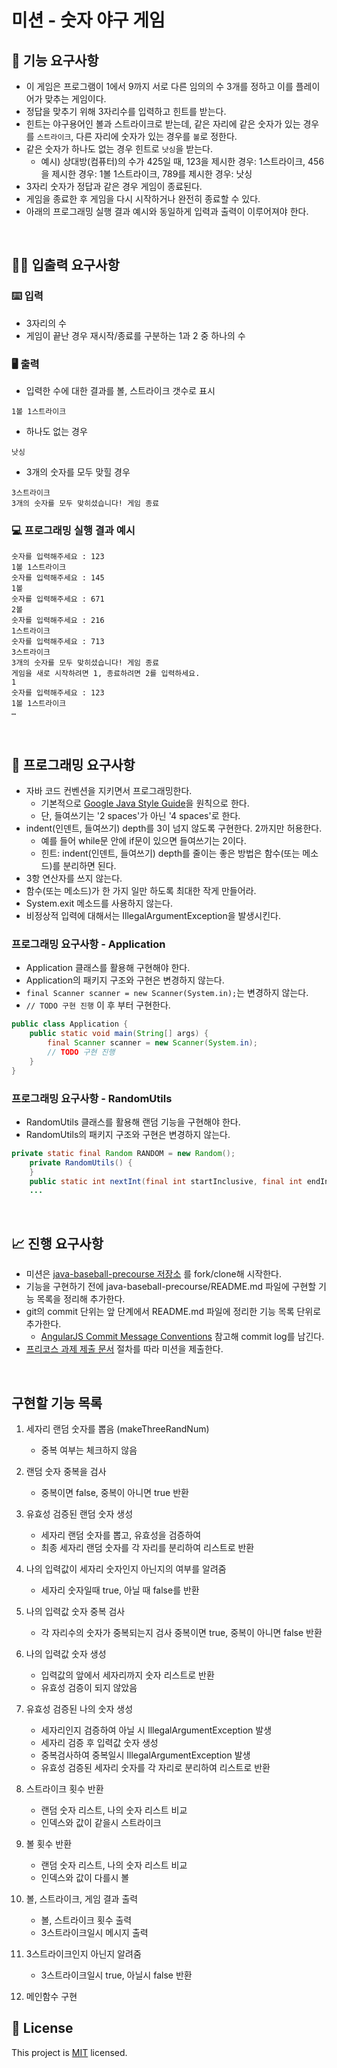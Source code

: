 # 미션 - 숫자 야구 게임

## 🚀 기능 요구사항
- 이 게임은 프로그램이 1에서 9까지 서로 다른 임의의 수 3개를 정하고 이를 플레이어가 맞추는 게임이다.
- 정답을 맞추기 위해 3자리수를 입력하고 힌트를 받는다.
- 힌트는 야구용어인 볼과 스트라이크로 받는데, 같은 자리에 같은 숫자가 있는 경우를 `스트라이크`, 다른 자리에 숫자가 있는 경우를 `볼`로 정한다.
- 같은 숫자가 하나도 없는 경우 힌트로 `낫싱`을 받는다.
  - 예시) 상대방(컴퓨터)의 수가 425일 때, 123을 제시한 경우: 1스트라이크, 456을 제시한 경우: 1볼 1스트라이크, 789를 제시한 경우: 낫싱
- 3자리 숫자가 정답과 같은 경우 게임이 종료된다.
- 게임을 종료한 후 게임을 다시 시작하거나 완전히 종료할 수 있다.
- 아래의 프로그래밍 실행 결과 예시와 동일하게 입력과 출력이 이루어져야 한다.

<br>

## ✍🏻 입출력 요구사항
### ⌨️ 입력
- 3자리의 수
- 게임이 끝난 경우 재시작/종료를 구분하는 1과 2 중 하나의 수

### 🖥 출력
- 입력한 수에 대한 결과를 볼, 스트라이크 갯수로 표시
```
1볼 1스트라이크
```
- 하나도 없는 경우 
```
낫싱
```
- 3개의 숫자를 모두 맞힐 경우
```
3스트라이크
3개의 숫자를 모두 맞히셨습니다! 게임 종료
```

### 💻 프로그래밍 실행 결과 예시
```
숫자를 입력해주세요 : 123
1볼 1스트라이크
숫자를 입력해주세요 : 145
1볼
숫자를 입력해주세요 : 671
2볼
숫자를 입력해주세요 : 216
1스트라이크
숫자를 입력해주세요 : 713
3스트라이크
3개의 숫자를 모두 맞히셨습니다! 게임 종료
게임을 새로 시작하려면 1, 종료하려면 2를 입력하세요.
1
숫자를 입력해주세요 : 123
1볼 1스트라이크
… 
```

<br>

## 🎱 프로그래밍 요구사항
- 자바 코드 컨벤션을 지키면서 프로그래밍한다.
  - 기본적으로 [Google Java Style Guide](https://google.github.io/styleguide/javaguide.html)을 원칙으로 한다.
  - 단, 들여쓰기는 '2 spaces'가 아닌 '4 spaces'로 한다.
- indent(인덴트, 들여쓰기) depth를 3이 넘지 않도록 구현한다. 2까지만 허용한다.
  - 예를 들어 while문 안에 if문이 있으면 들여쓰기는 2이다.
  - 힌트: indent(인덴트, 들여쓰기) depth를 줄이는 좋은 방법은 함수(또는 메소드)를 분리하면 된다.
- 3항 연산자를 쓰지 않는다.
- 함수(또는 메소드)가 한 가지 일만 하도록 최대한 작게 만들어라.
- System.exit 메소드를 사용하지 않는다.
- 비정상적 입력에 대해서는 IllegalArgumentException을 발생시킨다.

### 프로그래밍 요구사항 - Application
- Application 클래스를 활용해 구현해야 한다.
- Application의 패키지 구조와 구현은 변경하지 않는다.
- `final Scanner scanner = new Scanner(System.in);`는 변경하지 않는다.
- `// TODO 구현 진행` 이 후 부터 구현한다.

```java
public class Application {
    public static void main(String[] args) {
        final Scanner scanner = new Scanner(System.in);
        // TODO 구현 진행
    }
}
```

### 프로그래밍 요구사항 - RandomUtils
- RandomUtils 클래스를 활용해 랜덤 기능을 구현해야 한다.
- RandomUtils의 패키지 구조와 구현은 변경하지 않는다.

```java
private static final Random RANDOM = new Random();
    private RandomUtils() {
    }
    public static int nextInt(final int startInclusive, final int endInclusive) {
    ...
```

<br>

## 📈 진행 요구사항
- 미션은 [java-baseball-precourse 저장소](https://github.com/woowacourse/java-baseball-precourse) 를 fork/clone해 시작한다.
- 기능을 구현하기 전에 java-baseball-precourse/README.md 파일에 구현할 기능 목록을 정리해 추가한다.
- git의 commit 단위는 앞 단계에서 README.md 파일에 정리한 기능 목록 단위로 추가한다.
  - [AngularJS Commit Message Conventions](https://gist.github.com/stephenparish/9941e89d80e2bc58a153) 참고해 commit log를 남긴다.
- [프리코스 과제 제출 문서](https://github.com/woowacourse/woowacourse-docs/tree/master/precourse) 절차를 따라 미션을 제출한다.

<br>

## 구현할 기능 목록
1. 세자리 랜덤 숫자를 뽑음 (makeThreeRandNum)
    - 중복 여부는 체크하지 않음

2. 랜덤 숫자 중복을 검사
    - 중복이면 false, 중복이 아니면 true 반환

3. 유효성 검증된 랜덤 숫자 생성
    - 세자리 랜덤 숫자를 뽑고, 유효성을 검증하여
    - 최종 세자리 랜덤 숫자를 각 자리를 분리하여 리스트로 반환

4. 나의 입력값이 세자리 숫자인지 아닌지의 여부를 알려줌
    - 세자리 숫자일때 true, 아닐 때 false를 반환
    
5. 나의 입력값 숫자 중복 검사
    - 각 자리수의 숫자가 중복되는지 검사
      중복이면 true, 중복이 아니면 false 반환

6. 나의 입력값 숫자 생성
    - 입력값의 앞에서 세자리까지 숫자 리스트로 반환
    - 유효성 검증이 되지 않았음

7. 유효성 검증된 나의 숫자 생성
    - 세자리인지 검증하여 아닐 시 IllegalArgumentException 발생
    - 세자리 검증 후 입력값 숫자 생성
    - 중복검사하여 중복일시 IllegalArgumentException 발생
    - 유효성 검증된 세자리 숫자를 각 자리로 분리하여 리스트로 반환
   
8. 스트라이크 횟수 반환
    - 랜덤 숫자 리스트, 나의 숫자 리스트 비교
    - 인덱스와 값이 같을시 스트라이크

9. 볼 횟수 반환 
    - 랜덤 숫자 리스트, 나의 숫자 리스트 비교
    - 인덱스와 값이 다를시 볼
    
10. 볼, 스트라이크, 게임 결과 출력
    - 볼, 스트라이크 횟수 출력
    - 3스트라이크일시 메시지 출력
    
11. 3스트라이크인지 아닌지 알려줌
    - 3스트라이크일시 true, 아닐시 false 반환
    
12. 메인함수 구현
    
## 📝 License

This project is [MIT](https://github.com/woowacourse/java-baseball-precourse/blob/master/LICENSE) licensed.
